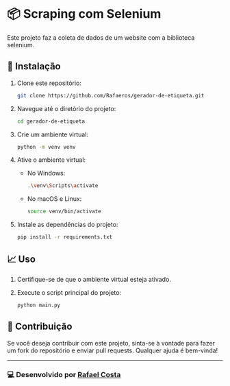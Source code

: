 # 📦 Scraping com Selenium

Este projeto faz a coleta de dados de um website com a biblioteca selenium.

## 🚀 Instalação

1. Clone este repositório:

    ```bash
    git clone https://github.com/Rafaeros/gerador-de-etiqueta.git
    ```

2. Navegue até o diretório do projeto:

    ```bash
    cd gerador-de-etiqueta
    ```

3. Crie um ambiente virtual:

    ```bash
    python -m venv venv
    ```

4. Ative o ambiente virtual:

    - No Windows:
        ```bash
        .\venv\Scripts\activate
        ```
    - No macOS e Linux:
        ```bash
        source venv/bin/activate
        ```

5. Instale as dependências do projeto:

    ```bash
    pip install -r requirements.txt
    ```

## 📈 Uso

1. Certifique-se de que o ambiente virtual esteja ativado.
2. Execute o script principal do projeto:

    ```bash
    python main.py
    ```

## 🤝 Contribuição

Se você deseja contribuir com este projeto, sinta-se à vontade para fazer um fork do repositório e enviar pull requests. Qualquer ajuda é bem-vinda!



---

### 💻  Desenvolvido por [Rafael Costa](https://github.com/Rafaeros)
